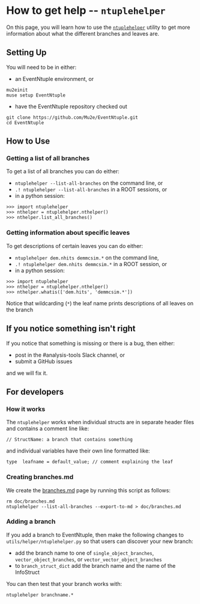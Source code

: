# How to get help -- ```ntuplehelper```

On this page, you will learn how to use the [```ntuplehelper```](../../utils/ntuplehelper.py) utility to get more information about what the different branches and leaves are.

## Setting Up

You will need to be in either:

* an EventNtuple environment, or

```
mu2einit
muse setup EventNtuple
```

* have the EventNtuple repository checked out

```
git clone https://github.com/Mu2e/EventNtuple.git
cd EventNtuple
```

## How to Use

### Getting a list of all branches

To get a list of all branches you can do either:

* ```ntuplehelper --list-all-branches``` on the command line, or
* ```.! ntuplehelper --list-all-branches``` in a ROOT sessions, or
* in a python session:

```
>>> import ntuplehelper
>>> nthelper = ntuplehelper.nthelper()
>>> nthelper.list_all_branches()
```

### Getting information about specific leaves

To get descriptions of certain leaves you can do either:

* ```ntuplehelper dem.nhits demmcsim.*``` on the command line,
* ```.! ntuplehelper dem.nhits demmcsim.*``` in a ROOT session, or
* in a  python session:
```
>>> import ntuplehelper
>>> nthelper = ntuplehelper.nthelper()
>>> nthelper.whatis(['dem.hits', 'demmcsim.*'])
```

Notice that wildcarding (```*```) the leaf name prints descriptions of all leaves on the branch

## If you notice something isn't right

If you notice that something is missing or there is a bug, then either:

* post in the #analysis-tools Slack channel, or
* submit a GitHub issues

and we will fix it.

## For developers

### How it works

The ```ntuplehelper``` works when individual structs are in separate header files and contains a comment line like:

```
// StructName: a branch that contains something
```

and individual variables have their own line formatted like:

```
type  leafname = default_value; // comment explaining the leaf
```

### Creating branches.md
We create the [branches.md](./branches.md) page by running this script as follows:

```
rm doc/branches.md
ntuplehelper --list-all-branches --export-to-md > doc/branches.md
```

### Adding a branch
If you add a branch to EventNtuple, then make the following changes to ```utils/helper/ntuplehelper.py``` so that users can discover your new branch:
* add the branch name to one of ```single_object_branches```, ```vector_object_branches```, or ```vector_vector_object_branches```
* to ```branch_struct_dict``` add the branch name and the name of the InfoStruct

You can then test that your branch works with:

```
ntuplehelper branchname.*
```
